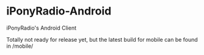 # iPonyRadio-Android
iPonyRadio's Android Client

Totally not ready for release yet, but the latest build for mobile can be found in /mobile/
